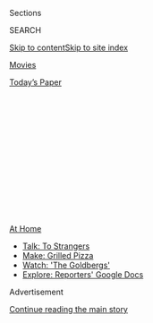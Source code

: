 <div id="app">

<div>

<div>

<div>

<div class="NYTAppHideMasthead css-1q2w90k e1suatyy0">

<div class="section css-ui9rw0 e1suatyy2">

<div class="css-eph4ug er09x8g0">

<div class="css-6n7j50">

</div>

<span class="css-1dv1kvn">Sections</span>

<div class="css-10488qs">

<span class="css-1dv1kvn">SEARCH</span>

</div>

[Skip to content](#site-content)[Skip to site
index](#site-index)

</div>

<div id="masthead-section-label" class="css-1wr3we4 eaxe0e00">

[Movies](https://www.nytimes.com/section/movies)

</div>

<div class="css-10698na e1huz5gh0">

</div>

</div>

<div id="masthead-bar-one" class="section hasLinks css-15hmgas e1csuq9d3">

<div class="css-uqyvli e1csuq9d0">

</div>

<div class="css-1uqjmks e1csuq9d1">

</div>

<div class="css-9e9ivx">

[](https://myaccount.nytimes.com/auth/login?response_type=cookie&client_id=vi)

</div>

<div class="css-1bvtpon e1csuq9d2">

[Today’s
Paper](https://www.nytimes.com/section/todayspaper)

</div>

</div>

</div>

</div>

<div data-aria-hidden="false">

<div id="site-content" data-role="main">

<div>

<div class="css-1aor85t" style="opacity:0.000000001;z-index:-1;visibility:hidden">

<div class="css-1hqnpie">

<div class="css-epjblv">

<span class="css-17xtcya">[Movies](/section/movies)</span><span class="css-x15j1o">|</span><span class="css-fwqvlz">Comfort
Viewing: 3 Reasons I Love ‘Terminator 2: Judgment
Day’</span>

</div>

<div class="css-k008qs">

<div class="css-1iwv8en">

<span class="css-18z7m18"></span>

<div>

</div>

</div>

<span class="css-1n6z4y">https://nyti.ms/314xvqD</span>

<div class="css-1705lsu">

<div class="css-4xjgmj">

<div class="css-4skfbu" data-role="toolbar" data-aria-label="Social Media Share buttons, Save button, and Comments Panel with current comment count" data-testid="share-tools">

  - 
  - 
  - 
  - 
    
    <div class="css-6n7j50">
    
    </div>

  - 

</div>

</div>

</div>

</div>

</div>

</div>

<div id="NYT_TOP_BANNER_REGION" class="css-13pd83m">

<div>

<div id="maps-athome-menu" class="section interactive-content interactive-size-medium css-1edisqu">

<div class="css-17ih8de interactive-body">

<div class="at-home-nav__innerContainer">

<div class="at-home-nav__title">

[At
Home](https://www.nytimes.com/spotlight/at-home?action=click&pgtype=Article&state=default&region=TOP_BANNER&context=at_home_menu)

</div>

  - [Talk: To
    Strangers](https://www.nytimes.com/2020/08/03/well/family/the-benefits-of-talking-to-strangers.html?action=click&pgtype=Article&state=default&region=TOP_BANNER&context=at_home_menu)
  - [Make: Grilled
    Pizza](https://www.nytimes.com/2020/08/01/at-home/coronavirus-make-pizza-on-a-grill.html?action=click&pgtype=Article&state=default&region=TOP_BANNER&context=at_home_menu)
  - [Watch: 'The
    Goldbergs'](https://www.nytimes.com/2020/07/31/arts/television/goldbergs-abc-stream.html?action=click&pgtype=Article&state=default&region=TOP_BANNER&context=at_home_menu)
  - [Explore: Reporters' Google
    Docs](https://www.nytimes.com/interactive/2020/at-home/even-more-reporters-editors-diaries-lists-recommendations.html?action=click&pgtype=Article&state=default&region=TOP_BANNER&context=at_home_menu)

</div>

</div>

</div>

</div>

</div>

<div id="top-wrapper" class="css-1sy8kpn">

<div id="top-slug" class="css-l9onyx">

Advertisement

</div>

[Continue reading the main
story](#after-top)

<div class="ad top-wrapper" style="text-align:center;height:100%;display:block;min-height:250px">

<div id="top" class="place-ad" data-position="top" data-size-key="top">

</div>

</div>

<div id="after-top">

</div>

</div>

<div>

<div id="sponsor-wrapper" class="css-1hyfx7x">

<div id="sponsor-slug" class="css-19vbshk">

Supported by

</div>

[Continue reading the main
story](#after-sponsor)

<div id="sponsor" class="ad sponsor-wrapper" style="text-align:center;height:100%;display:block">

</div>

<div id="after-sponsor">

</div>

</div>

<div class="css-186x18t">

</div>

<div class="css-1vkm6nb ehdk2mb0">

# Comfort Viewing: 3 Reasons I Love ‘Terminator 2: Judgment Day’

</div>

Killer robots may not seem like soothing fare, but unlike real life, the
world’s horrors come to an end when the movie does.

<div class="css-79elbk" data-testid="photoviewer-wrapper">

<div class="css-z3e15g" data-testid="photoviewer-wrapper-hidden">

</div>

<div class="css-1a48zt4 ehw59r15" data-testid="photoviewer-children">

![<span class="css-16f3y1r e13ogyst0" data-aria-hidden="true">Arnold
Schwarzenegger in “T2.” The stakes are always apocalyptic, and that’s a
good
thing.</span><span class="css-cnj6d5 e1z0qqy90" itemprop="copyrightHolder"><span class="css-1ly73wi e1tej78p0">Credit...</span><span><span>Artisan
Home
Entertainment</span></span></span>](https://static01.nyt.com/images/2020/07/31/arts/31comfort-terminator4/merlin_9892947_147d19ea-d1af-4bb7-b27f-5bfeab6cc7d4-articleLarge.jpg?quality=75&auto=webp&disable=upscale)

</div>

</div>

<div class="css-18e8msd">

<div class="css-vp77d3 epjyd6m0">

<div class="css-1baulvz">

By <span class="css-1baulvz last-byline" itemprop="name">Nicolas
Rapold</span>

</div>

</div>

  - July 31,
    2020

  - 
    
    <div class="css-4xjgmj">
    
    <div class="css-d8bdto" data-role="toolbar" data-aria-label="Social Media Share buttons, Save button, and Comments Panel with current comment count" data-testid="share-tools">
    
      - 
      - 
      - 
      - 
        
        <div class="css-6n7j50">
        
        </div>
    
      - 
    
    </div>
    
    </div>

</div>

</div>

<div class="section meteredContent css-1r7ky0e" name="articleBody" itemprop="articleBody">

<div class="css-1fanzo5 StoryBodyCompanionColumn">

<div class="css-53u6y8">

Like everyone, I lose track of time these days. Some people react to
that kind of limbo with comfort viewing that creates a familiar routine,
like detective series or cooking shows. But I turn to a George H.W.
Bush-era blockbuster about time travel and killer robots so I can feel a
bit better about the world.

The movie is “[Terminator 2: Judgment
Day](https://www.nytimes.com/1991/07/03/movies/review-film-in-new-terminator-the-forces-of-good-seek-peace-violently.html),”
and I know what you’re thinking. What is so comforting about Arnold
Schwarzenegger exchanging endless rounds of gunfire with a relentless
liquid-metal android? Why don’t I just catch up on prestige television,
say, or bask in the complete works of the Criterion Channel? (Which,
full disclosure, I also do.)

First let’s make sure we’re on the same page, since I’m hearing reports
that this franchise may have several sequels. “Terminator 2” (1991) is
the one where Arnold’s Terminator is sent from the future to protect the
eventual savior of humanity, a 10-year-old named John Connor (Edward
Furlong). Skynet, the A.I. computer that will nuke civilization,
dispatches a shape-shifting assassin called the T-1000 (Robert Patrick)
to kill John and look really cool.

</div>

</div>

<div class="css-1u3pw94">

</div>

<div class="css-1fanzo5 StoryBodyCompanionColumn">

<div class="css-53u6y8">

What follows is essentially [a feature-length chase
scene](https://www.nytimes.com/2020/07/01/movies/movie-car-chase-scenes.html),
like a bad dream. After taking the form of a police officer, the T-1000
pursues John and his mother, Sarah ([Linda
Hamilton](https://www.nytimes.com/2019/09/03/movies/linda-hamilton-terminator.html)),
who’s sprung from a mental asylum. Explosions, fusillades and
eye-popping special effects ensue. I never said this was a quiet,
meditative gem. But I watch all of it compulsively, as if I didn’t
already know the plot’s future.

</div>

</div>

<div class="css-1fanzo5 StoryBodyCompanionColumn">

<div class="css-53u6y8">

In all honesty, I’m a bit surprised to be mooning over “Terminator 2” in
public. As the top-grossing movie release of 1991 and part of the pop
culture vocabulary, it’s no discovery. Many admirers of [James
Cameron’s 1984 original](https://www.youtube.com/watch?v=QIcomuI1j7I),
“The Terminator,” look askance at his sequel’s catchphrases and sheer
size. Not to mention that much of my career as a critic and as editor at
Film Comment has involved spotlighting much lesser-known movies — often
small-budget or foreign, very few starring Schwarzenegger.

But if I may gratuitously quote Jean Renoir from “The Rules of the
Game”: “Everyone has his reasons.” Here are mine.

## The Doom

</div>

</div>

<div class="css-79elbk" data-testid="photoviewer-wrapper">

<div class="css-z3e15g" data-testid="photoviewer-wrapper-hidden">

</div>

<div class="css-1a48zt4 ehw59r15" data-testid="photoviewer-children">

![<span class="css-16f3y1r e13ogyst0" data-aria-hidden="true">Linda
Hamilton as Sarah Connor. The movie is a reminder that things could be
worse.</span><span class="css-cnj6d5 e1z0qqy90" itemprop="copyrightHolder"><span class="css-1ly73wi e1tej78p0">Credit...</span><span>TriStar
Pictures</span></span>](https://static01.nyt.com/images/2020/07/31/arts/31comfort-terminator2/merlin_127627448_a6996a9e-d950-4ba1-b9d0-27baa28a032d-articleLarge.jpg?quality=75&auto=webp&disable=upscale)

</div>

</div>

<div class="css-1fanzo5 StoryBodyCompanionColumn">

<div class="css-53u6y8">

It’s reassuring to watch a movie where the stakes are apocalyptic at all
times. After a day’s hassles and ongoing catastrophes, I like to settle
into my couch and watch a seemingly invincible quicksilver angel of
death hold the fate of humanity in the balance.

</div>

</div>

<div class="css-1fanzo5 StoryBodyCompanionColumn">

<div class="css-53u6y8">

The appeal is simple. I look at imminent nuclear Armageddon and the
subsequent hopeless war with unfeeling, self-replicating machines who
possess murderous capabilities that might as well be necromantic magic.
And I think to myself, “Eh, I guess things could be worse.”

You know where you stand in “T2” — namely, on the brink of global
annihilation and entirely dependent on the survival of a moody, erratic
preteen whose hobbies include arcade games and credit card fraud. Some
might object that the real world also faces ample mortal threats,
pandemic and otherwise. Why subject oneself to this robotic
unpleasantness to relax? Chamomile tea, for example, is reliably
soothing, and, prepared correctly, does not involve mass casualties.

I think the difference with the world’s horrors is that every single
time I watch “T2,” it comes to an end. The nightmares remain in the
realm of fiction. (So
far.)

## Better Living Through FX

</div>

</div>

<div class="css-79elbk" data-testid="photoviewer-wrapper">

<div class="css-z3e15g" data-testid="photoviewer-wrapper-hidden">

</div>

<div class="css-1a48zt4 ehw59r15" data-testid="photoviewer-children">

<div class="css-1xdhyk6 erfvjey0">

<span class="css-1ly73wi e1tej78p0">Image</span>

<div class="css-zjzyr8">

<div data-testid="lazyimage-container" style="height:227.48888888888888px">

</div>

</div>

</div>

<span class="css-16f3y1r e13ogyst0" data-aria-hidden="true">The effects
included the liquid-metal, shape-shifting
T-1000.</span><span class="css-cnj6d5 e1z0qqy90" itemprop="copyrightHolder"><span class="css-1ly73wi e1tej78p0">Credit...</span><span>Artisan
Home Entertainment</span></span>

</div>

</div>

<div class="css-1fanzo5 StoryBodyCompanionColumn">

<div class="css-53u6y8">

“Terminator 2: Judgment Day” is a breathtaking peak during a pivotal
moment in blockbuster filmmaking: a dazzling combination of highly
expressive digital effects and thrilling analog effects — stunt work,
chases, and action set pieces whose influence can be seen to this day.

These visual wonders still dazzle. I love the peculiar unnerving heft of
the T-1000’s liquid metal: you feel as if you could reach out and touch
it, a physicality that’s rare in digital effects. The mind-bending
metamorphoses serve as the shimmering physical embodiment of the story’s
cold-sweat paranoia: the enemy inspires awe and fear and could be
anyone, anything, anywhere.

</div>

</div>

<div class="css-1fanzo5 StoryBodyCompanionColumn">

<div class="css-53u6y8">

For its technical accomplishments, the movie went on to win four Academy
Awards, out of six total nominations. It’s a rare sequel with all
pistons firing, when so many franchise installments today feel belabored
and airless (including later “Terminator”
visits).

## The Personal Touch

</div>

</div>

<div class="css-79elbk" data-testid="photoviewer-wrapper">

<div class="css-z3e15g" data-testid="photoviewer-wrapper-hidden">

</div>

<div class="css-1a48zt4 ehw59r15" data-testid="photoviewer-children">

<div class="css-1xdhyk6 erfvjey0">

<span class="css-1ly73wi e1tej78p0">Image</span>

<div class="css-zjzyr8">

<div data-testid="lazyimage-container" style="height:255.20000000000002px">

</div>

</div>

</div>

<span class="css-16f3y1r e13ogyst0" data-aria-hidden="true">Edward
Furlong as the awkward, moody John
Connor.</span><span class="css-cnj6d5 e1z0qqy90" itemprop="copyrightHolder"><span class="css-1ly73wi e1tej78p0">Credit...</span><span>TriStar
Pictures</span></span>

</div>

</div>

<div class="css-1fanzo5 StoryBodyCompanionColumn">

<div class="css-53u6y8">

Enough about liquid metal. I love the energy and detail brought by the
actors who populate “T2.” Patrick gives us one of cinema’s very finest
androids, a model of patient menace. Hamilton is a ferocious action
hero, in a movie starring Schwarzenegger. (Some quibble over her
character’s voice-over, but if I went through all that Sarah Connor
does, I’d want to talk, too.) Furlong makes for a credibly awkward kid.
And as the tech guru Miles Dyson, Joe Morton conveys the wholesome
curiosity that unwittingly hastens doomsday.

Finally, there are the note-perfect walk-ons — hapless people who cross
paths with the unthinkable while getting coffee or answering the door.
In my mind, they all get their own friendly Terminators who come back
and save them (and give a cornball thumbs-up while lowering into molten
steel). I don’t think too much about the possibility of time-travel
paradoxes. I’m just getting through the day.

Stream on
[Fubo](https://www.fubo.tv/lp/program/MV000336630000/?al=al1%3Fv%3D1%26a%3Dplay%26t%3Dprogram%26pid%3DMV000336630000%26o%3D0&irmp=1206980&irad=599309);
[rent or
buy](https://www.justwatch.com/us/movie/terminator-2-judgment-day) on
Amazon, Google Play, iTunes and Vudu.

</div>

</div>

</div>

<div>

</div>

<div>

</div>

<div>

</div>

<div>

<div id="bottom-wrapper" class="css-1ede5it">

<div id="bottom-slug" class="css-l9onyx">

Advertisement

</div>

[Continue reading the main
story](#after-bottom)

<div id="bottom" class="ad bottom-wrapper" style="text-align:center;height:100%;display:block;min-height:90px">

</div>

<div id="after-bottom">

</div>

</div>

</div>

</div>

</div>

## Site Index

<div>

</div>

## Site Information Navigation

  - [© <span>2020</span> <span>The New York Times
    Company</span>](https://help.nytimes.com/hc/en-us/articles/115014792127-Copyright-notice)

<!-- end list -->

  - [NYTCo](https://www.nytco.com/)
  - [Contact
    Us](https://help.nytimes.com/hc/en-us/articles/115015385887-Contact-Us)
  - [Work with us](https://www.nytco.com/careers/)
  - [Advertise](https://nytmediakit.com/)
  - [T Brand Studio](http://www.tbrandstudio.com/)
  - [Your Ad
    Choices](https://www.nytimes.com/privacy/cookie-policy#how-do-i-manage-trackers)
  - [Privacy](https://www.nytimes.com/privacy)
  - [Terms of
    Service](https://help.nytimes.com/hc/en-us/articles/115014893428-Terms-of-service)
  - [Terms of
    Sale](https://help.nytimes.com/hc/en-us/articles/115014893968-Terms-of-sale)
  - [Site
    Map](https://spiderbites.nytimes.com)
  - [Help](https://help.nytimes.com/hc/en-us)
  - [Subscriptions](https://www.nytimes.com/subscription?campaignId=37WXW)

</div>

</div>

</div>

</div>
